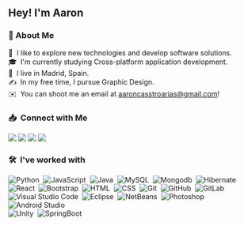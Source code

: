 <h2>Hey! I'm Aaron</h2>

###  💬&nbsp;About Me

🔭 &nbsp;I like to explore new technologies and develop software solutions.\
🎓 &nbsp;I'm currently studying Cross-platform application development.\
📍 &nbsp;I live in Madrid, Spain.\
✍️ &nbsp;In my free time, I pursue Graphic Design.\
✉️ &nbsp;You can shoot me an email at aaroncasstroarias@gmail.com! 

### 📥 &nbsp;Connect with Me

<a href="https://www.linkedin.com/in/aaron-castro-b179152a0/"><img src="https://img.shields.io/badge/-Aaron%20Castro%20Arias-0077B5?style=flat&logo=Linkedin&link=https%3A%2F%2Fwww.linkedin.com%2Fin%2Faaron-castro-b179152a0%2F"/></a>
<a href="mailto:aaroncasstroarias@gmail.com"><img src="https://img.shields.io/badge/-aaroncasstroarias%40gmail.com-D14836?style=flat&logo=Gmail&logoColor=white"/></a>
<a href="https://instagram.com/aaroncxsstro"><img src="https://img.shields.io/badge/-@aaroncxsstro-E4405F?style=flat&logo=Instagram&logoColor=white"/></a>
<a href="https://github.com/aaroncxsstro"><img src="https://img.shields.io/badge/-@aaroncxsstro-05122A?style=flat&logo=Github&logoColor=white"/></a>

### 🛠 &nbsp;I've worked with

![Python](https://img.shields.io/badge/-Python-05122A?style=flat&logo=python)&nbsp;
![JavaScript](https://img.shields.io/badge/-JavaScript-05122A?style=flat&logo=javascript)&nbsp;
![Java](https://img.shields.io/badge/-Java-05122A?style=flat&logo=Java&logoColor=FFA518)&nbsp;
![MySQL](https://img.shields.io/badge/-MySQL-05122A?style=flat&logo=mysql)&nbsp;
![Mongodb](https://img.shields.io/badge/-MongoDB-05122A?style=flat&logo=mongodb)&nbsp;
![Hibernate](https://img.shields.io/badge/-Hibernate-05122A?style=flat&logo=hibernate)&nbsp;\
![React](https://img.shields.io/badge/-React-05122A?style=flat&logo=react)&nbsp;
![Bootstrap](https://img.shields.io/badge/-Bootstrap-05122A?style=flat&logo=bootstrap&logoColor=563D7C)&nbsp;
![HTML](https://img.shields.io/badge/-HTML-05122A?style=flat&logo=HTML5)&nbsp;
![CSS](https://img.shields.io/badge/-CSS-05122A?style=flat&logo=CSS3&logoColor=1572B6)&nbsp;
![Git](https://img.shields.io/badge/-Git-05122A?style=flat&logo=git)&nbsp;
![GitHub](https://img.shields.io/badge/-GitHub-05122A?style=flat&logo=github)&nbsp;
![GitLab](https://img.shields.io/badge/-GitLab-05122A?style=flat&logo=gitlab)&nbsp;\
![Visual Studio Code](https://img.shields.io/badge/-Visual%20Studio%20Code-05122A?style=flat&logo=visual-studio-code&logoColor=007ACC)&nbsp;
![Eclipse](https://img.shields.io/badge/-Eclipse-05122A?style=flat&logo=eclipse-ide&logoColor=2C2255)&nbsp;
![NetBeans](https://img.shields.io/badge/-NetBeans-05122A?style=flat&logo=apachenetbeanside)&nbsp;
![Photoshop](https://img.shields.io/badge/-Photoshop-05122A?style=flat&logo=adobe-photoshop)&nbsp;
![Android Studio](https://img.shields.io/badge/-Android%20Studio-05122A?style=flat&logo=androidstudio)&nbsp;\
![Unity](https://img.shields.io/badge/-Unity-05122A?style=flat&logo=unity)&nbsp;
![SpringBoot](https://img.shields.io/badge/-SpringBoot-05122A?style=flat&logo=springboot)&nbsp;
